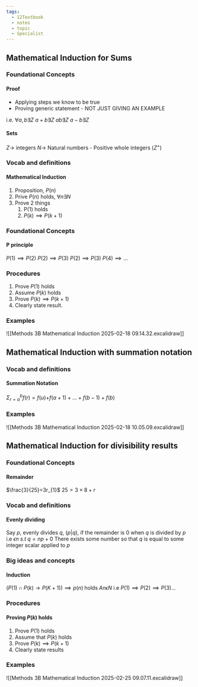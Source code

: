 ```yaml
---
tags:
  - 12Textbook
  - notes
  - topic
  - Specialist
---
```

## Mathematical Induction for Sums
### Foundational Concepts
#### Proof
- Applying steps we know to be true
- Proving generic statement - NOT JUST GIVING AN EXAMPLE

i.e. 
$\forall a, b \exists Z$
$a+b \exists Z$
$ab \exists Z$ 
$a-b \exists Z$ 

#### Sets
$Z\rightarrow$ integers
$N\rightarrow$ Natural numbers - Positive whole integers ($Z^+$)

### Vocab and definitions

#### Mathematical Induction
1. Proposition, $P(n)$
2. Prive $P(n)$ holds, $\forall n \exists N$ 
3. Prove 2 things
	1. P$(1)$ holds
	2. $P(k) \implies P(k+1)$ 

### Foundational Concepts
#### P principle
$P(1) \implies P(2)$
$P(2) \implies P(3)$
$P(2) \implies P(3)$
$P(4) \implies ...$
### Procedures
1. Prove $P(1)$ holds
2. Assume $P(k)$ holds
3. Prove $P(k) \implies P(k+1)$ 
4. Clearly state result. 

### Examples
![[Methods 3B Mathematical Induction 2025-02-18 09.14.32.excalidraw]]


## Mathematical Induction with summation notation
### Vocab and definitions
#### Summation Notation
$\Sigma^b_{r=a}f(r) = f(u){ + f(a+1)+\dots+f(b-1)+f(b)}$

### Examples
![[Methods 3B Mathematical Induction 2025-02-18 10.05.09.excalidraw]]

## Mathematical Induction for divisibility results
### Foundational Concepts
#### Remainder
$\frac{3}{25}=3r_{1}$
$25=3\times 8 + r$

### Vocab and definitions
#### Evenly dividing
Say $p$, evenly divides $q$, ($p|q$), if the remainder is 0 when $q$ is divided by $p$
i.e $\epsilon n\;  s.t \; q=np+0$
	There exists some number so that $q$ is equal to some integer scalar applied to $p$ 

### Big ideas and concepts
#### Induction
$(P(1) \cap P(k) \rightarrow P(K+1)) \implies p(n) \; \textrm{holds}\; A n \epsilon N$
i.e $P(1) \implies P(2) \implies P(3)...$ 

### Procedures
#### Proving $P(k)$ holds
1. Prove $P(1)$ holds
2. Assume that $P(k)$ holds 
3. Prove $P(k) \implies P(k+1)$ 
4. Clearly state results
### Examples
![[Methods 3B Mathematical Induction 2025-02-25 09.07.11.excalidraw]]

